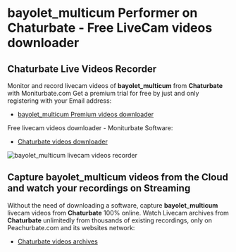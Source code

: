 # bayolet_multicum Performer on Chaturbate - Free LiveCam videos downloader

## Chaturbate Live Videos Recorder

Monitor and record livecam videos of **bayolet_multicum** from **Chaturbate** with Moniturbate.com
Get a premium trial for free by just and only registering with your Email address:
* [bayolet_multicum Premium videos downloader](https://moniturbate.com/request-demo-licence-key.html)

Free livecam videos downloader - Moniturbate Software:
* [Chaturbate videos downloader](https://moniturbate.com/moniturbate-download-software.html)

![bayolet_multicum livecam videos recorder](https://peachurnet.com/templates/moniturbate-software.png)


## Capture bayolet_multicum videos from the Cloud and watch your recordings on Streaming

Without the need of downloading a software, capture **bayolet_multicum** livecam videos from **Chaturbate** 100% online.
Watch Livecam archives from **Chaturbate** unlimitedly from thousands of existing recordings, only on Peachurbate.com and its websites network:
* [Chaturbate videos archives](https://peachurnet.com/)